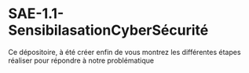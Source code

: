 # SAE-1.1-SensibilasationCyberSécurité
Ce dépositoire, à été créer enfin de vous montrez les différentes étapes réaliser pour répondre à notre problématique

